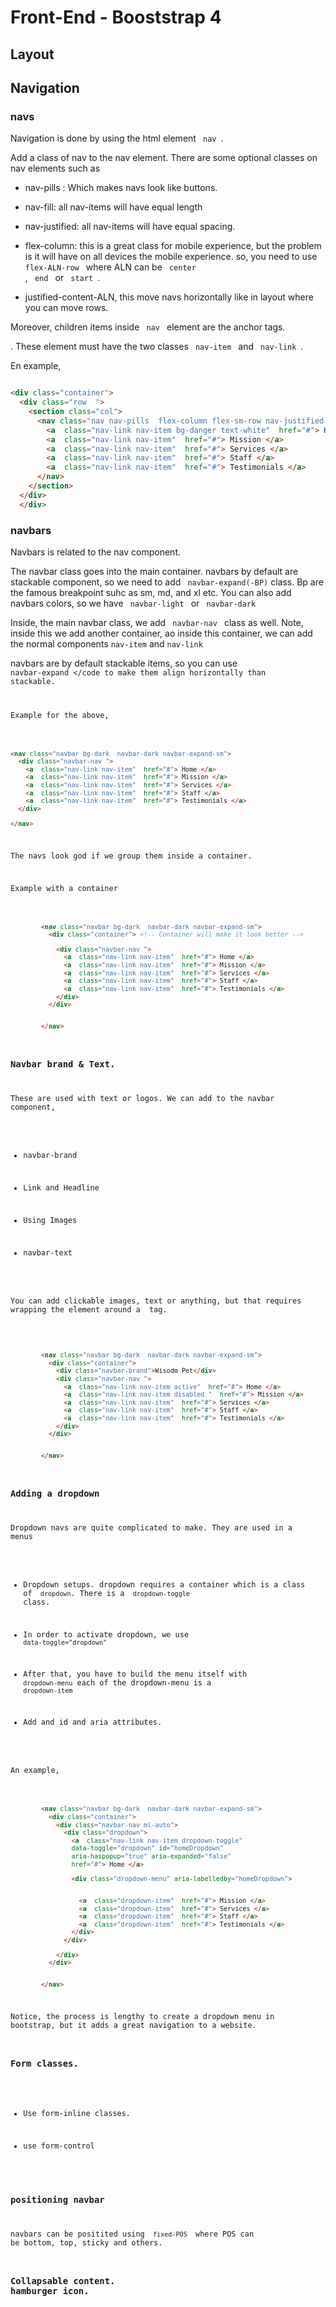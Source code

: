 # Front-End - Booststrap 4


## Layout


## Navigation

### navs

Navigation is done by using the html element <code> nav </code>.

Add a class of nav to the nav element. There are some optional classes on nav elements such as

- nav-pills : Which makes navs look like buttons.

- nav-fill: all nav-items will have equal length

- nav-justified: all nav-items will have equal spacing.  

- flex-column: this is  a great class for mobile experience, but the problem is it will have on all devices the mobile experience. so, you need to use <code> flex-ALN-row </code>  where ALN can be <code> center </code>,  <code> end </code> or <code> start </code>.

- justified-content-ALN, this move navs horizontally like in layout where you can move rows.


Moreover, children items inside <code> nav </code> element are the anchor tags.

<a>. These element must have the two classes <code> nav-item </code> and <code> nav-link </code>.


En example,


```html

<div class="container">
  <div class="row  ">
    <section class="col">
      <nav class="nav nav-pills  flex-column flex-sm-row nav-justified ">
        <a  class="nav-link nav-item bg-danger text-white"  href="#"> Home </a>
        <a  class="nav-link nav-item"  href="#"> Mission </a>
        <a  class="nav-link nav-item"  href="#"> Services </a>
        <a  class="nav-link nav-item"  href="#"> Staff </a>
        <a  class="nav-link nav-item"  href="#"> Testimonials </a>
      </nav>
    </section>
  </div>
  </div>


```

### navbars


Navbars is related to the nav component.

The navbar class goes into the main container. navbars by default are stackable component, so we need to add <code> navbar-expand(-BP)</code> class. Bp are the famous breakpoint suhc as sm, md, and xl etc. You can also add navbars colors, so we have <code> navbar-light </code> or <code> navbar-dark </code>



Inside, the main navbar class, we add <code> navbar-nav </code> class as well. Note, inside this we add another container, ao inside this container, we can add the normal components <code>nav-item</code> and <code>nav-link</code>


navbars are by default stackable items, so you can use  <code> navbar-expand </code to make them align horizontally than stackable.


Example for the above,


```html

<nav class="navbar bg-dark  navbar-dark navbar-expand-sm">
  <div class="navbar-nav ">
    <a  class="nav-link nav-item"  href="#"> Home </a>
    <a  class="nav-link nav-item"  href="#"> Mission </a>
    <a  class="nav-link nav-item"  href="#"> Services </a>
    <a  class="nav-link nav-item"  href="#"> Staff </a>
    <a  class="nav-link nav-item"  href="#"> Testimonials </a>
  </div>

</nav>

```


The navs look god if we group them inside a container.


Example with a container


```html

        <nav class="navbar bg-dark  navbar-dark navbar-expand-sm">
          <div class="container"> <!-- Container will make it look better -->

            <div class="navbar-nav ">
              <a  class="nav-link nav-item"  href="#"> Home </a>
              <a  class="nav-link nav-item"  href="#"> Mission </a>
              <a  class="nav-link nav-item"  href="#"> Services </a>
              <a  class="nav-link nav-item"  href="#"> Staff </a>
              <a  class="nav-link nav-item"  href="#"> Testimonials </a>
            </div>
          </div>


        </nav>

```


###  Navbar brand & Text.


These are used with text or logos. We can add to the navbar component,

- navbar-brand

- Link and Headline

- Using Images

- navbar-text


You can add clickable images, text or anything, but that requires wrapping the element around a <a> tag.


```html


        <nav class="navbar bg-dark  navbar-dark navbar-expand-sm">
          <div class="container">
            <div class="navbar-brand">Wisodm Pet</div>
            <div class="navbar-nav ">
              <a  class="nav-link nav-item active"  href="#"> Home </a>
              <a  class="nav-link nav-item disabled "  href="#"> Mission </a>
              <a  class="nav-link nav-item"  href="#"> Services </a>
              <a  class="nav-link nav-item"  href="#"> Staff </a>
              <a  class="nav-link nav-item"  href="#"> Testimonials </a>
            </div>
          </div>


        </nav>


```


### Adding a dropdown


Dropdown navs are quite complicated to make. They are used in  a menus


- Dropdown setups. dropdown requires a container which is a class of <code> dropdown</code>. There is a <code> dropdown-toggle</code> class.


- In order to activate dropdown, we use <code>data-toggle="dropdown"</code>

- After that, you have to build the menu itself with <code> dropdown-menu</code> each of the dropdown-menu is a <code> dropdown-item</code>

- Add and id and aria attributes.


An example,

```html

        <nav class="navbar bg-dark  navbar-dark navbar-expand-sm">
          <div class="container">
            <div class="navbar-nav ml-auto">
              <div class="dropdown">
                <a  class="nav-link nav-item dropdown-toggle"
                data-toggle="dropdown" id="homeDropdown"
                aria-haspopup="true" aria-expanded="false"
                href="#"> Home </a>

                <div class="dropdown-menu" aria-labelledby="homeDropdown">


                  <a  class="dropdown-item"  href="#"> Mission </a>
                  <a  class="dropdown-item"  href="#"> Services </a>
                  <a  class="dropdown-item"  href="#"> Staff </a>
                  <a  class="dropdown-item"  href="#"> Testimonials </a>
                </div>
              </div>

            </div>
          </div>


        </nav>
```


Notice, the process is lengthy to create a dropdown menu in bootstrap, but it adds a great navigation to a website.




### Form classes.


- Use form-inline classes.

- use form-control


### positioning navbar


navbars can be positited using <code> fixed-POS </code> where POS can be bottom, top, sticky and others.



### Collapsable content.  hamburger icon.
